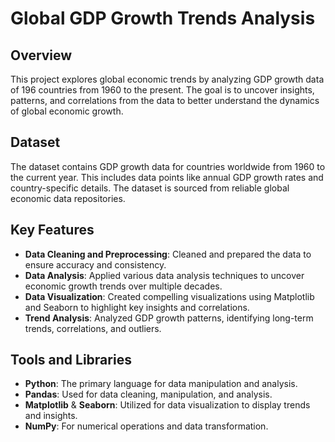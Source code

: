 # Global GDP Growth Trends Analysis

## Overview
This project explores global economic trends by analyzing GDP growth data of 196 countries from 1960 to the present. The goal is to uncover insights, patterns, and correlations from the data to better understand the dynamics of global economic growth.

## Dataset
The dataset contains GDP growth data for countries worldwide from 1960 to the current year. This includes data points like annual GDP growth rates and country-specific details. The dataset is sourced from reliable global economic data repositories.

## Key Features
- **Data Cleaning and Preprocessing**: Cleaned and prepared the data to ensure accuracy and consistency.
- **Data Analysis**: Applied various data analysis techniques to uncover economic growth trends over multiple decades.
- **Data Visualization**: Created compelling visualizations using Matplotlib and Seaborn to highlight key insights and correlations.
- **Trend Analysis**: Analyzed GDP growth patterns, identifying long-term trends, correlations, and outliers.

## Tools and Libraries
- **Python**: The primary language for data manipulation and analysis.
- **Pandas**: Used for data cleaning, manipulation, and analysis.
- **Matplotlib** & **Seaborn**: Utilized for data visualization to display trends and insights.
- **NumPy**: For numerical operations and data transformation.
